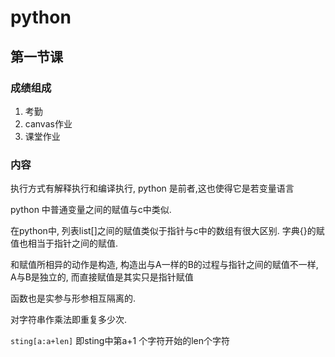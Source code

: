 # python

## 第一节课

### 成绩组成

1. 考勤
2. canvas作业
3. 课堂作业

### 内容

执行方式有解释执行和编译执行, python 是前者,这也使得它是若变量语言

python 中普通变量之间的赋值与c中类似.

在python中, 列表list[]之间的赋值类似于指针与c中的数组有很大区别.
字典{}的赋值也相当于指针之间的赋值.

和赋值所相异的动作是构造, 构造出与A一样的B的过程与指针之间的赋值不一样,
A与B是独立的, 而直接赋值是其实只是指针赋值

函数也是实参与形参相互隔离的.

对字符串作乘法即重复多少次.

`sting[a:a+len]` 即sting中第a+1 个字符开始的len个字符